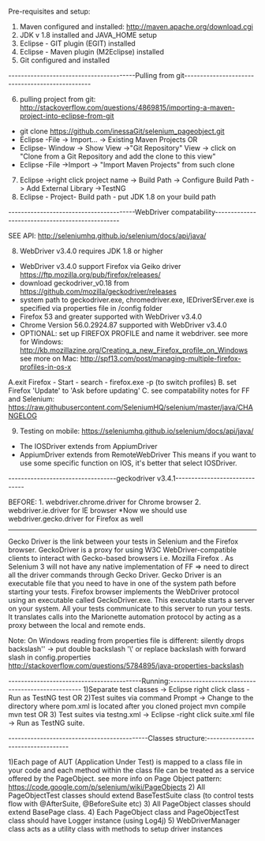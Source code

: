 
Pre-requisites and setup: 

1) Maven configured and installed: http://maven.apache.org/download.cgi
2) JDK v 1.8 installed and JAVA_HOME setup
3) Eclipse - GIT plugin (EGIT) installed 
4) Eclipse - Maven plugin (M2Eclipse)  installed 
5) Git configured and installed

----------------------------------------Pulling from git------------------------------------------------

6) pulling project from git: http://stackoverflow.com/questions/4869815/importing-a-maven-project-into-eclipse-from-git
- git clone https://github.com/inessaGit/selenium_pageobject.git
- Eclipse -File -> Import... -> Existing Maven Projects
OR
- Eclipse- Window -> Show View ->"Git Repository" View -> click on "Clone from a Git Repository
and add the clone to this view"
- Eclipse -File ->Import -> "Import Maven Projects" from such clone

7) Eclipse ->right click project name -> Build Path -> Configure Build Path -> Add External Library ->TestNG
8) Eclipse - Project-  Build path - put JDK 1.8 on your build path 

----------------------------------------WebDriver compatability------------------------------------------------

SEE API: http://seleniumhq.github.io/selenium/docs/api/java/

8) WebDriver v3.4.0 requires JDK 1.8 or higher  
- WebDriver v3.4.0 support Firefox via Geiko driver  https://ftp.mozilla.org/pub/firefox/releases/
- download  geckodriver_v0.18 from https://github.com/mozilla/geckodriver/releases  
- system path to geckodriver.exe, chromedriver.exe, IEDriverSErver.exe is specified via properties file in /config folder
- Firefox 53 and greater supported with WebDriver v3.4.0
- Chrome  Version 56.0.2924.87 supported with WebDriver v3.4.0
- OPTIONAL:   set up FIREFOX PROFILE and name it webdriver. 
see more for  Windows: http://kb.mozillazine.org/Creating_a_new_Firefox_profile_on_Windows
see more on Mac: http://spf13.com/post/managing-multiple-firefox-profiles-in-os-x

A.exit Firefox - Start - search - firefox.exe -p (to switch profiles)
B. set Firefox 'Update' to 'Ask before updating' 
C. see compatability notes for FF and Selenium: https://raw.githubusercontent.com/SeleniumHQ/selenium/master/java/CHANGELOG

9) Testing on mobile: https://seleniumhq.github.io/selenium/docs/api/java/
- The IOSDriver extends from AppiumDriver
- AppiumDriver extends from RemoteWebDriver
 This means if you want to use some specific function on IOS, it's better that select IOSDriver.

----------------------------------geckodriver v3.4.1------------------------------ 

BEFORE: 
	1. webdriver.chrome.driver for Chrome browser
	2. webdriver.ie.driver for IE browser
*Now we should use webdriver.gecko.driver for Firefox as well

-----------------------------------

Gecko Driver is the link between your tests in Selenium and the Firefox browser. 
GeckoDriver is a proxy for using W3C WebDriver-compatible clients to interact with Gecko-based browsers i.e. Mozilla Firefox . 
 As Selenium 3 will not have any native implementation of FF => need to direct all the driver commands through Gecko Driver. 
 Gecko Driver is an executable file that you need to have in one of the system path before starting your tests. Firefox browser implements the WebDriver protocol using an executable called GeckoDriver.exe. This executable starts a server on your system. All your tests communicate to this server to run your tests. It translates calls into the Marionette automation protocol by acting as a proxy between the local and remote ends.


Note:  On Windows reading from properties file is different: 
silently drops backslash'\' -> put double backslash '\\' or replace backslash with forward slash in config.properties
http://stackoverflow.com/questions/5784895/java-properties-backslash


------------------------------------------Running:-------------------------------------------------- 
1)Separate test classes -> Eclipse right click class - Run as TestNG test
OR
2)Test suites via command Prompt -> Change to the directory where pom.xml is located after you cloned project
mvn compile 
mvn test 
OR
3) Test suites via testng.xml -> Eclipse -right click suite.xml file -> Run as TestNG suite. 

--------------------------------------------Classes structure:----------------------------------
                            
1)Each page of AUT (Application Under Test) is mapped to a class file in your code 
and each method within the class file can be treated as a service offered by the PageObject. 
 see more info on Page Object pattern: https://code.google.com/p/selenium/wiki/PageObjects
2) All PageObjectTest classes should extend BaseTestSuite class (to control tests flow with @AfterSuite, @BeforeSuite etc) 
3) All  PageObject classes should extend BasePage class. 
4) Each PageObject class and PageObjectTest class should have Logger instance (using Log4j) 
5) WebDriverManager class acts as a utility class with methods to setup driver instances 

